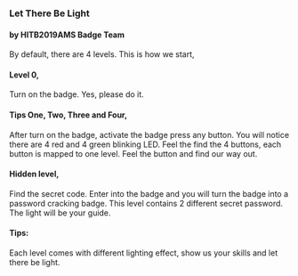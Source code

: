 ### Let There Be Light 
#### by HITB2019AMS Badge Team

By default, there are 4 levels. This is how we start,

#### Level 0,

Turn on the badge. Yes, please do it.

#### Tips One, Two, Three and Four,

After turn on the badge, activate the badge press any button. You will notice there are  4 red and 4 green blinking LED. Feel the find the 4 buttons, each button is mapped to one level. Feel the button and find our way out. 

#### Hidden level,

Find the secret code. Enter into the badge and you will turn the badge into a password cracking badge. This level contains 2 different secret password. The light will be your guide.

#### Tips:

Each level comes with different lighting effect, show us your skills and let there be light.

